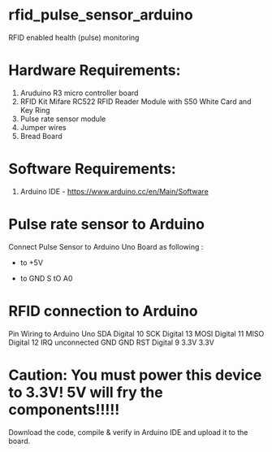 # rfid_pulse_sensor_arduino
RFID enabled health (pulse) monitoring

# Hardware Requirements:
1. Aruduino R3 micro controller board
2. RFID Kit Mifare RC522 RFID Reader Module with S50 White Card and Key Ring
3. Pulse rate sensor module
3. Jumper wires
4. Bread Board

# Software Requirements:
1. Arduino IDE - https://www.arduino.cc/en/Main/Software

# Pulse rate sensor to Arduino
Connect Pulse Sensor to Arduino Uno Board as following :
+ to +5V
- to GND
S tO A0

# RFID connection to Arduino
Pin	Wiring to Arduino Uno
SDA	          Digital 10
SCK	          Digital 13
MOSI	        Digital 11
MISO	        Digital 12
IRQ	          unconnected
GND	          GND
RST	          Digital 9
3.3V	        3.3V
# Caution: You must power this device to 3.3V! 5V will fry the components!!!!!

Download the code, compile & verify in Arduino IDE and upload it to the board.
